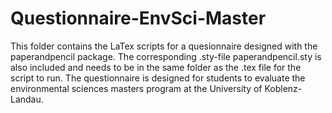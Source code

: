 # Questionnaire-EnvSci-Master

This folder contains the LaTex scripts for a quesionnaire designed with the paperandpencil package. The corresponding .sty-file paperandpencil.sty is also included and needs to be in the same folder as the .tex file for the script to run. The questionnaire is designed for students to evaluate the environmental sciences masters program at the University of Koblenz-Landau. 
